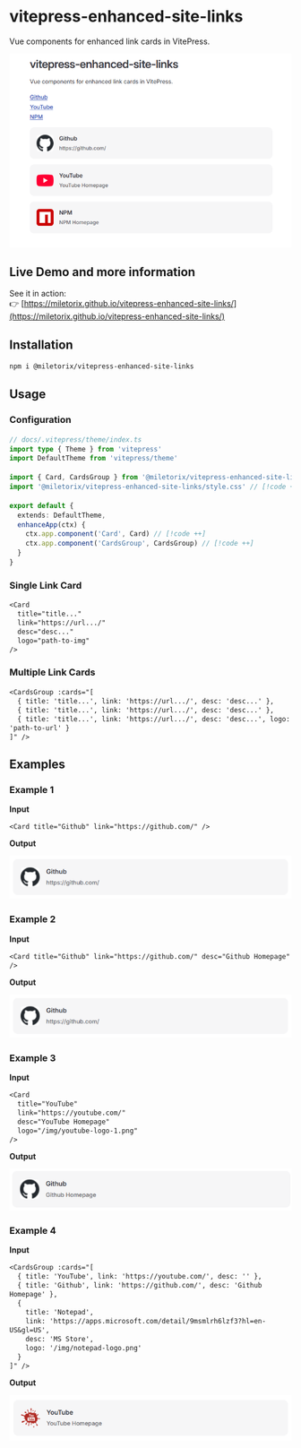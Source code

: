 # vitepress-enhanced-site-links

Vue components for enhanced link cards in VitePress.

<p align="center">
  <img src="./assets/demo.png" alt="vitepress-enhanced-site-links demo" width="800">
</p>

## Live Demo and more information

See it in action:  
👉 [https://miletorix.github.io/vitepress-enhanced-site-links/](https://miletorix.github.io/vitepress-enhanced-site-links/)

## Installation

```sh
npm i @miletorix/vitepress-enhanced-site-links
```

## Usage

### Configuration

```typescript
// docs/.vitepress/theme/index.ts
import type { Theme } from 'vitepress'
import DefaultTheme from 'vitepress/theme'

import { Card, CardsGroup } from '@miletorix/vitepress-enhanced-site-links' // [!code ++]
import '@miletorix/vitepress-enhanced-site-links/style.css' // [!code ++]

export default {
  extends: DefaultTheme,
  enhanceApp(ctx) {
    ctx.app.component('Card', Card) // [!code ++]
    ctx.app.component('CardsGroup', CardsGroup) // [!code ++]
  }
}
```

### Single Link Card
```vue
<Card
  title="title..."
  link="https://url.../" 
  desc="desc..."
  logo="path-to-img"
/>
```

### Multiple Link Cards
```vue
<CardsGroup :cards="[
  { title: 'title...', link: 'https://url.../', desc: 'desc...' },
  { title: 'title...', link: 'https://url.../', desc: 'desc...' },
  { title: 'title...', link: 'https://url.../', desc: 'desc...', logo: 'path-to-url' }
]" />
```

## Examples

### Example 1

**Input**

```vue
<Card title="Github" link="https://github.com/" />
```

**Output**

![demo-2](./assets/demo-2.png)

### Example 2

**Input**

```vue
<Card title="Github" link="https://github.com/" desc="Github Homepage" />
```

**Output**

![demo-2](./assets/demo-2.png)

### Example 3

**Input**

```vue
<Card
  title="YouTube"
  link="https://youtube.com/" 
  desc="YouTube Homepage"
  logo="/img/youtube-logo-1.png"
/>
```

**Output**

![demo-3](./assets/demo-3.png)

### Example 4

**Input**

```vue
<CardsGroup :cards="[
  { title: 'YouTube', link: 'https://youtube.com/', desc: '' },
  { title: 'Github', link: 'https://github.com/', desc: 'Github Homepage' },
  { 
    title: 'Notepad', 
    link: 'https://apps.microsoft.com/detail/9msmlrh6lzf3?hl=en-US&gl=US', 
    desc: 'MS Store',
    logo: '/img/notepad-logo.png' 
  }
]" />  
```

**Output**

![demo-4](./assets/demo-4.png) 